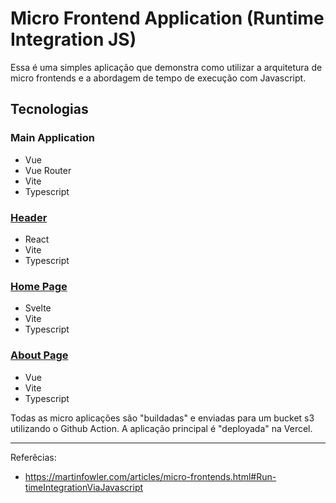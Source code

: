 # Micro Frontend Application (Runtime Integration JS)

Essa é uma simples aplicação que demonstra como utilizar a arquitetura de micro frontends e a abordagem de tempo de execução com Javascript.

## Tecnologias

### Main Application

- Vue
- Vue Router
- Vite
- Typescript

### [Header](https://github.com/hugo-cardoso/mfe-app-header)

- React
- Vite
- Typescript

### [Home Page](https://github.com/hugo-cardoso/mfe-app-home)

- Svelte
- Vite
- Typescript

### [About Page](https://github.com/hugo-cardoso/mfe-app-about)

- Vue
- Vite
- Typescript

Todas as micro aplicações são "buildadas" e enviadas para um bucket s3 utilizando o Github Action. A aplicação principal é "deployada" na Vercel.

---

Referêcias:

- https://martinfowler.com/articles/micro-frontends.html#Run-timeIntegrationViaJavascript
